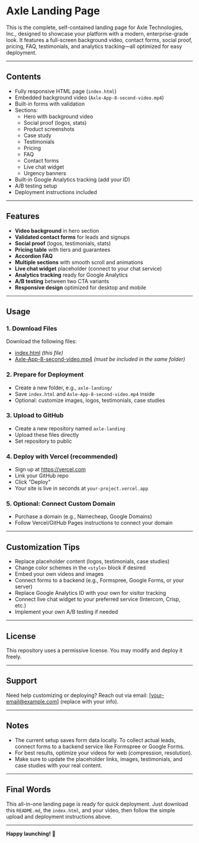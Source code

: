 
# Axle Landing Page

This is the complete, self-contained landing page for Axle Technologies, Inc., designed to showcase your platform with a modern, enterprise-grade look. It features a full-screen background video, contact forms, social proof, pricing, FAQ, testimonials, and analytics tracking—all optimized for easy deployment.

---

## Contents

- Fully responsive HTML page (`index.html`)
- Embedded background video (`Axle-App-8-second-video.mp4`)
- Built-in forms with validation
- Sections:
  - Hero with background video
  - Social proof (logos, stats)
  - Product screenshots
  - Case study
  - Testimonials
  - Pricing
  - FAQ
  - Contact forms
  - Live chat widget
  - Urgency banners
- Built-in Google Analytics tracking (add your ID)
- A/B testing setup
- Deployment instructions included

---

## Features

- **Video background** in hero section
- **Validated contact forms** for leads and signups
- **Social proof** (logos, testimonials, stats)
- **Pricing table** with tiers and guarantees
- **Accordion FAQ**
- **Multiple sections** with smooth scroll and animations
- **Live chat widget** placeholder (connect to your chat service)
- **Analytics tracking** ready for Google Analytics
- **A/B testing** between two CTA variants
- **Responsive design** optimized for desktop and mobile

---

## Usage

### 1. Download Files
Download the following files:
- [index.html](#) *(this file)*
- [Axle-App-8-second-video.mp4](#) *(must be included in the same folder)*

### 2. Prepare for Deployment
- Create a new folder, e.g., `axle-landing/`
- Save `index.html` and `Axle-App-8-second-video.mp4` inside
- Optional: customize images, logos, testimonials, case studies

### 3. Upload to GitHub
- Create a new repository named `axle-landing`
- Upload these files directly
- Set repository to public

### 4. Deploy with Vercel (recommended)
- Sign up at https://vercel.com
- Link your GitHub repo
- Click "Deploy"
- Your site is live in seconds at `your-project.vercel.app`

### 5. Optional: Connect Custom Domain
- Purchase a domain (e.g., Namecheap, Google Domains)
- Follow Vercel/GitHub Pages instructions to connect your domain

---

## Customization Tips

- Replace placeholder content (logos, testimonials, case studies)
- Change color schemes in the `<style>` block if desired
- Embed your own videos and images
- Connect forms to a backend (e.g., Formspree, Google Forms, or your server)
- Replace Google Analytics ID with your own for visitor tracking
- Connect live chat widget to your preferred service (Intercom, Crisp, etc.)
- Implement your own A/B testing if needed

---

## License

This repository uses a permissive license. You may modify and deploy it freely.

---

## Support

Need help customizing or deploying? Reach out via email: [your-email@example.com] (replace with your info).

---

## Notes

- The current setup saves form data locally. To collect actual leads, connect forms to a backend service like Formspree or Google Forms.
- For best results, optimize your videos for web (compression, resolution).
- Make sure to update the placeholder links, images, testimonials, and case studies with your real content.

---

## Final Words

This all-in-one landing page is ready for quick deployment. Just download this `README.md`, the `index.html`, and your video, then follow the simple upload and deployment instructions above.

---

**Happy launching!** 🚀
